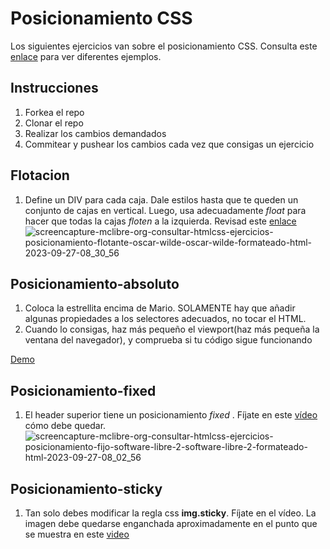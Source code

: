 # Posicionamiento CSS

Los siguientes ejercicios van sobre el posicionamiento CSS. Consulta este [enlace](https://www.w3schools.com/css/css_positioning.asp) para ver diferentes ejemplos.

## Instrucciones

1. Forkea el repo
2. Clonar el repo
3. Realizar los cambios demandados
4. Commitear y pushear los cambios cada vez que consigas un ejercicio

## Flotacion

1. Define un DIV para cada caja. Dale estilos hasta que te queden un conjunto de cajas en vertical. Luego, usa adecuadamente _float_ para hacer que todas la cajas _floten_ a la izquierda. Revisad este [enlace](https://www.w3schools.com/cssref/pr_class_float.php)
![screencapture-mclibre-org-consultar-htmlcss-ejercicios-posicionamiento-flotante-oscar-wilde-oscar-wilde-formateado-html-2023-09-27-08_30_56](https://github.com/omiras/posicionamiento-css-PIMEC/assets/3286458/c0c61e95-08d7-4aeb-b7e6-30574d9bf20a)

## Posicionamiento-absoluto

1. Coloca la estrellita encima de Mario. SOLAMENTE hay que añadir algunas propiedades a los selectores adecuados, no tocar el HTML.
2. Cuando lo consigas, haz más pequeño el viewport(haz más pequeña la ventana del navegador), y comprueba si tu código sigue funcionando

[Demo](https://oscarm.tinytake.com/df/15fddef/thumbnail?type=attachments&version_no=0&file_version_no=0&thumbnail_size=preview)

## Posicionamiento-fixed

1. El header superior tiene un posicionamiento _fixed_ . Fíjate en este [vídeo](https://oscarm.tinytake.com/msc/ODczNTkyN18yMjEzODc0NA) cómo debe quedar.
![screencapture-mclibre-org-consultar-htmlcss-ejercicios-posicionamiento-fijo-software-libre-2-software-libre-2-formateado-html-2023-09-27-08_02_56](https://github.com/omiras/posicionamiento-css-PIMEC/assets/3286458/09405c2f-ae6a-4a96-af3e-35b38b0966c4)

## Posicionamiento-sticky

1. Tan solo debes modificar la regla css **img.sticky**. Fíjate en el vídeo. La imagen debe quedarse enganchada aproximadamente en el punto que se muestra en este [video](https://oscarm.tinytake.com/msc/ODczNTgyMl8yMjEzODYyMw)
